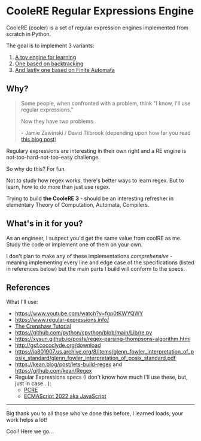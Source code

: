 # CooleRE Regular Expressions Engine
CooleRE (cooler) is a set of regular expression engines implemented from scratch in Python.

The goal is to implement 3 variants:
1. [A toy engine for learning](https://github.com/shauryashaurya/coolRE/tree/main/toy)
1. [One based on backtracking](https://github.com/shauryashaurya/coolRE/tree/main/backtracking)
1. [And lastly one based on Finite Automata](https://github.com/shauryashaurya/coolRE/tree/main/finite-automata)

## Why?
> Some people, when confronted with a problem, think "I know, I'll use regular expressions."
> 
> Now they have two problems.
>  
>  \- Jamie Zawinski / David Tilbrook (depending upon how far you read [this blog post](http://regex.info/blog/2006-09-15/247))

Regulary expressions are interesting in their own right and a RE engine is not-too-hard-not-too-easy challenge.  

So why do this? For fun. 

Not to study how regex works, there's better ways to learn regex. 
But to learn, how to do more than just use regex.

Trying to build **the CooleRE 3** - should be an interesting refresher in elementary Theory of Computation, Automata, Compilers.  


## What's in it for you?
As an engineer, I suspect you'd get the same value from coolRE as me.
Study the code or implement one of them on your own. 

I don't plan to make any of these implementations _comprehensive_ - meaning implementing every line and edge case of the specifications (listed in references below) but the main parts I build will conform to the specs. 

## References
What I'll use:
* https://www.youtube.com/watch?v=fgp0tKWYQWY
* https://www.regular-expressions.info/
* [The Crenshaw Tutorial](https://compilers.iecc.com/crenshaw/)
* https://github.com/python/cpython/blob/main/Lib/re.py
* https://xysun.github.io/posts/regex-parsing-thompsons-algorithm.html
* http://gsf.cococlyde.org/download
* https://ia801907.us.archive.org/8/items/glenn_fowler_interpretation_of_posix_standard/glenn_fowler_interpretation_of_posix_standard.pdf
* https://kean.blog/post/lets-build-regex and https://github.com/kean/Regex
* Regular Expressions specs (I don't know how much I'll use these, but, just in case...):
  * [PCRE](https://www.pcre.org/current/doc/html/pcre2pattern.html)
  * [ECMAScript 2022 aka JavaScript](https://tc39.es/ecma262/#sec-regexp-regular-expression-objects)



---

Big thank you to all those who've done this before, I learned loads, your work helps a lot!


Cool! Here we go...
